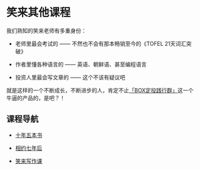 # 笑来其他课程

我们熟知的笑来老师有多重身份：

- 老师里最会考试的 —— 不然也不会有那本畅销至今的《TOFEL 21天词汇突破》

- 作者里懂各种语言的 —— 英语、朝鲜语、甚至编程语言

- 投资人里最会写文章的 —— 这个不该有疑议吧

就是这样的一个不断成长，不断进步的人，肯定不止[「BOX定投践行群」]([https://github.com/BobbyLH/Guide-for-BOX-Regular-Investment-Group/tree/master/%E5%85%A5%E7%BE%A4%E6%8C%87%E5%8D%97](https://github.com/BobbyLH/Guide-for-BOX-Regular-Investment-Group/tree/master/入群指南))这一个牛逼的产品的，是吧？！


## 课程导航

- [十年五本书](./十年五本书.md)

- [相约七年后](./相约七年后.md)

- [笑来写作课](./笑来写作课.md)